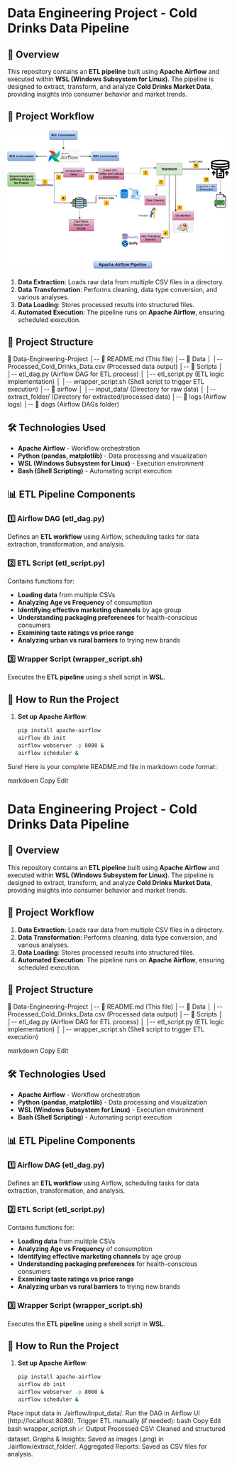# Data Engineering Project - Cold Drinks Data Pipeline

## 📌 Overview
This repository contains an **ETL pipeline** built using **Apache Airflow** and executed within **WSL (Windows Subsystem for Linux)**. The pipeline is designed to extract, transform, and analyze **Cold Drinks Market Data**, providing insights into consumer behavior and market trends.

## 🚀 Project Workflow
![Workflow Image](https://github.com/Vighnesh3232/Data-Pipeline-for-Cold-Drinks-Analysis/blob/main/DE_Workflow_Diagram.drawio.png)
1. **Data Extraction**: Loads raw data from multiple CSV files in a directory.
2. **Data Transformation**: Performs cleaning, data type conversion, and various analyses.
3. **Data Loading**: Stores processed results into structured files.
4. **Automated Execution**: The pipeline runs on **Apache Airflow**, ensuring scheduled execution.

## 📁 Project Structure
📂 Data-Engineering-Project │-- 📄 README.md (This file) │-- 📂 Data │ │-- Processed_Cold_Drinks_Data.csv (Processed data output) │-- 📂 Scripts │ │-- etl_dag.py (Airflow DAG for ETL process) │ │-- etl_script.py (ETL logic implementation) │ │-- wrapper_script.sh (Shell script to trigger ETL execution) │-- 📂 airflow │ │-- input_data/ (Directory for raw data) │ │-- extract_folder/ (Directory for extracted/processed data) │-- 📂 logs (Airflow logs) │-- 📂 dags (Airflow DAGs folder)


## 🛠️ Technologies Used
- **Apache Airflow** - Workflow orchestration
- **Python (pandas, matplotlib)** - Data processing and visualization
- **WSL (Windows Subsystem for Linux)** - Execution environment
- **Bash (Shell Scripting)** - Automating script execution

## 📊 ETL Pipeline Components

### 1️⃣ **Airflow DAG (etl_dag.py)**
Defines an **ETL workflow** using Airflow, scheduling tasks for data extraction, transformation, and analysis.

### 2️⃣ **ETL Script (etl_script.py)**
Contains functions for:
- **Loading data** from multiple CSVs
- **Analyzing Age vs Frequency** of consumption
- **Identifying effective marketing channels** by age group
- **Understanding packaging preferences** for health-conscious consumers
- **Examining taste ratings vs price range**
- **Analyzing urban vs rural barriers** to trying new brands

### 3️⃣ **Wrapper Script (wrapper_script.sh)**
Executes the **ETL pipeline** using a shell script in **WSL**.

## 🔄 How to Run the Project
1. **Set up Apache Airflow**:
   ```bash
   pip install apache-airflow
   airflow db init
   airflow webserver -p 8080 &
   airflow scheduler &


Sure! Here is your complete README.md file in markdown code format:

markdown
Copy
Edit
# Data Engineering Project - Cold Drinks Data Pipeline

## 📌 Overview
This repository contains an **ETL pipeline** built using **Apache Airflow** and executed within **WSL (Windows Subsystem for Linux)**. The pipeline is designed to extract, transform, and analyze **Cold Drinks Market Data**, providing insights into consumer behavior and market trends.

## 🚀 Project Workflow
1. **Data Extraction**: Loads raw data from multiple CSV files in a directory.
2. **Data Transformation**: Performs cleaning, data type conversion, and various analyses.
3. **Data Loading**: Stores processed results into structured files.
4. **Automated Execution**: The pipeline runs on **Apache Airflow**, ensuring scheduled execution.

## 📁 Project Structure
📂 Data-Engineering-Project │-- 📄 README.md (This file) │-- 📂 Data │ │-- Processed_Cold_Drinks_Data.csv (Processed data output) │-- 📂 Scripts │ │-- etl_dag.py (Airflow DAG for ETL process) │ │-- etl_script.py (ETL logic implementation) │ │-- wrapper_script.sh (Shell script to trigger ETL execution)

markdown
Copy
Edit

## 🛠️ Technologies Used
- **Apache Airflow** - Workflow orchestration
- **Python (pandas, matplotlib)** - Data processing and visualization
- **WSL (Windows Subsystem for Linux)** - Execution environment
- **Bash (Shell Scripting)** - Automating script execution

## 📊 ETL Pipeline Components

### 1️⃣ **Airflow DAG (etl_dag.py)**
Defines an **ETL workflow** using Airflow, scheduling tasks for data extraction, transformation, and analysis.

### 2️⃣ **ETL Script (etl_script.py)**
Contains functions for:
- **Loading data** from multiple CSVs
- **Analyzing Age vs Frequency** of consumption
- **Identifying effective marketing channels** by age group
- **Understanding packaging preferences** for health-conscious consumers
- **Examining taste ratings vs price range**
- **Analyzing urban vs rural barriers** to trying new brands

### 3️⃣ **Wrapper Script (wrapper_script.sh)**
Executes the **ETL pipeline** using a shell script in **WSL**.

## 🔄 How to Run the Project
1. **Set up Apache Airflow**:
   ```bash
   pip install apache-airflow
   airflow db init
   airflow webserver -p 8080 &
   airflow scheduler &
Place input data in ./airflow/input_data/.
Run the DAG in Airflow UI (http://localhost:8080).
Trigger ETL manually (if needed):
bash
Copy
Edit
bash wrapper_script.sh
📈 Output
Processed CSV: Cleaned and structured dataset.
Graphs & Insights: Saved as images (.png) in ./airflow/extract_folder/.
Aggregated Reports: Saved as CSV files for analysis.
